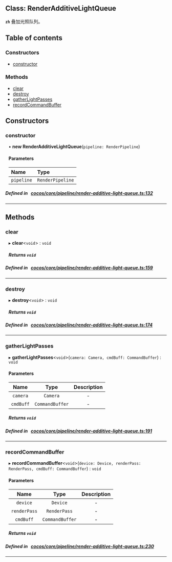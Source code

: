 
## Class: RenderAdditiveLightQueue






**`zh`** 叠加光照队列。



<div class="table-of-content">
<h2>Table of contents</h2>


### Constructors

- [ constructor](#constructor)

### Methods

- [ clear](#clear)
- [ destroy](#destroy)
- [ gatherLightPasses](#gatherLightPasses)
- [ recordCommandBuffer](#recordCommandBuffer)
</div>

## Constructors


### constructor
<div style="margin-left: 10px;">

• **new RenderAdditiveLightQueue**(`pipeline: RenderPipeline`)

#### Parameters

| Name | Type |
| :------ | :------ |
| `pipeline` | `RenderPipeline` |
</div>

##### Defined in &nbsp;   [cocos/core/pipeline/render-additive-light-queue.ts:132](https://github.com/cocos-creator/engine/blob/c7bf6b8a9/cocos/core/pipeline/render-additive-light-queue.ts#L132)&nbsp;


---

<!---->
## Methods

### clear

<div style="margin-left: 10px;">

▸   **clear**<`void`\> : `void`




##### Returns `void`
</div>

##### Defined in &nbsp;   [cocos/core/pipeline/render-additive-light-queue.ts:159](https://github.com/cocos-creator/engine/blob/c7bf6b8a9/cocos/core/pipeline/render-additive-light-queue.ts#L159)&nbsp;
___
### destroy

<div style="margin-left: 10px;">

▸   **destroy**<`void`\> : `void`




##### Returns `void`
</div>

##### Defined in &nbsp;   [cocos/core/pipeline/render-additive-light-queue.ts:174](https://github.com/cocos-creator/engine/blob/c7bf6b8a9/cocos/core/pipeline/render-additive-light-queue.ts#L174)&nbsp;
___
### gatherLightPasses

<div style="margin-left: 10px;">

▸   **gatherLightPasses**<`void`\>(`camera: Camera, cmdBuff: CommandBuffer`) : `void`



#### Parameters

| Name | Type | Description |
| :------: | :------: | :------: |
| `camera` | `Camera` | - |
| `cmdBuff` | `CommandBuffer` | - |


##### Returns `void`
</div>

##### Defined in &nbsp;   [cocos/core/pipeline/render-additive-light-queue.ts:191](https://github.com/cocos-creator/engine/blob/c7bf6b8a9/cocos/core/pipeline/render-additive-light-queue.ts#L191)&nbsp;
___
### recordCommandBuffer

<div style="margin-left: 10px;">

▸   **recordCommandBuffer**<`void`\>(`device: Device, renderPass: RenderPass, cmdBuff: CommandBuffer`) : `void`



#### Parameters

| Name | Type | Description |
| :------: | :------: | :------: |
| `device` | `Device` | - |
| `renderPass` | `RenderPass` | - |
| `cmdBuff` | `CommandBuffer` | - |


##### Returns `void`
</div>

##### Defined in &nbsp;   [cocos/core/pipeline/render-additive-light-queue.ts:230](https://github.com/cocos-creator/engine/blob/c7bf6b8a9/cocos/core/pipeline/render-additive-light-queue.ts#L230)&nbsp;
___
<!---->



